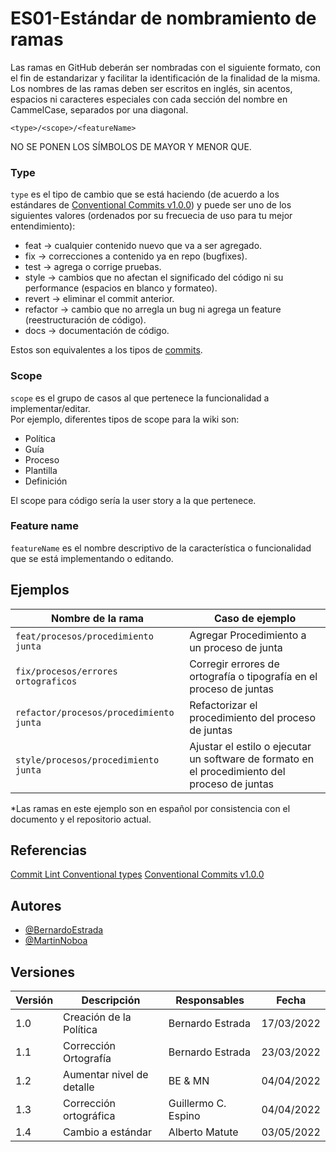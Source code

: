 # ES01-Estándar de nombramiento de ramas

Las ramas en GitHub deberán ser nombradas con el siguiente formato, con el fin de estandarizar y facilitar la identificación de la finalidad de la misma.
Los nombres de las ramas deben ser escritos en inglés, sin acentos, espacios ni caracteres especiales con cada sección del nombre en CammelCase, separados por una diagonal.

`<type>/<scope>/<featureName>`

NO SE PONEN LOS SÍMBOLOS DE MAYOR Y MENOR QUE.

### Type
`type` es el tipo de cambio que se está haciendo (de acuerdo a los estándares de [Conventional Commits v1.0.0](https://www.conventionalcommits.org/en/v1.0.0/#summary)) y puede ser uno de los siguientes valores (ordenados por su frecuecia de uso para tu mejor entendimiento):
- feat -> cualquier contenido nuevo que va a ser agregado.
- fix -> correcciones a contenido ya en repo (bugfixes).
- test -> agrega o corrige pruebas.
- style -> cambios que no afectan el significado del código ni su performance (espacios en blanco y formateo).
- revert -> eliminar el commit anterior.
- refactor -> cambio que no arregla un bug ni agrega un feature (reestructuración de código).
- docs -> documentación de código.


Estos son equivalentes a los tipos de [commits](./ES02).

### Scope
`scope` es el grupo de casos al que pertenece la funcionalidad a implementar/editar.   
 Por ejemplo, diferentes tipos de scope para la wiki son:
- Política 
- Guía
- Proceso
- Plantilla
- Definición

El scope para código sería la user story a la que pertenece.

### Feature name
`featureName` es el nombre descriptivo de la característica o funcionalidad que se está implementando o editando.


## Ejemplos

| Nombre de la rama | Caso de ejemplo |
| ----------------- | --------------- |
| `feat/procesos/procedimiento junta` | Agregar Procedimiento a un proceso de junta |
| `fix/procesos/errores ortograficos` | Corregir errores de ortografía o tipografía en el proceso de juntas |
| `refactor/procesos/procedimiento junta` | Refactorizar el procedimiento del proceso de juntas |
| `style/procesos/procedimiento junta` | Ajustar el estilo o ejecutar un software de formato en el procedimiento del proceso de juntas |
*Las ramas en este ejemplo son en español por consistencia con el documento y el repositorio actual.

## Referencias

[Commit Lint Conventional types](https://github.com/conventional-changelog/commitlint/tree/master/%40commitlint/config-conventional)
[Conventional Commits v1.0.0](https://www.conventionalcommits.org/en/v1.0.0/)

## Autores

- [@BernardoEstrada](https://www.github.com/BernardoEstrada)
- [@MartinNoboa](https://www.github.com/MartinNoboa)

## Versiones

| Versión | Descripción                                  | Responsables       | Fecha      |
| ------- | -------------------------------------------- | ----------------   | ---------- |
| 1.0     | Creación de la Política                      | Bernardo Estrada   | 17/03/2022 |
| 1.1     | Corrección Ortografía                        | Bernardo Estrada   | 23/03/2022 |
| 1.2     | Aumentar nivel de detalle                    | BE & MN            | 04/04/2022 |
| 1.3     | Corrección ortográfica                       | Guillermo C. Espino| 04/04/2022 |
| 1.4     | Cambio a estándar                            | Alberto Matute     | 03/05/2022 |